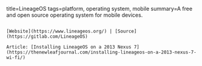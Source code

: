 title=LineageOS
tags=platform, operating system, mobile
summary=A free and open source operating system for mobile devices.
~~~~~~

[Website](https://www.lineageos.org/) | [Source](https://gitlab.com/LineageOS)

Article: [Installing LineageOS on a 2013 Nexus 7](https://thenewleafjournal.com/installing-lineageos-on-a-2013-nexus-7-wi-fi/)

